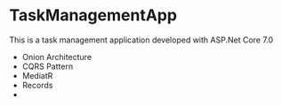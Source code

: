 # TaskManagementApp
 This is a task management application developed with ASP.Net Core 7.0

- Onion Architecture
- CQRS Pattern
- MediatR
- Records
- 
